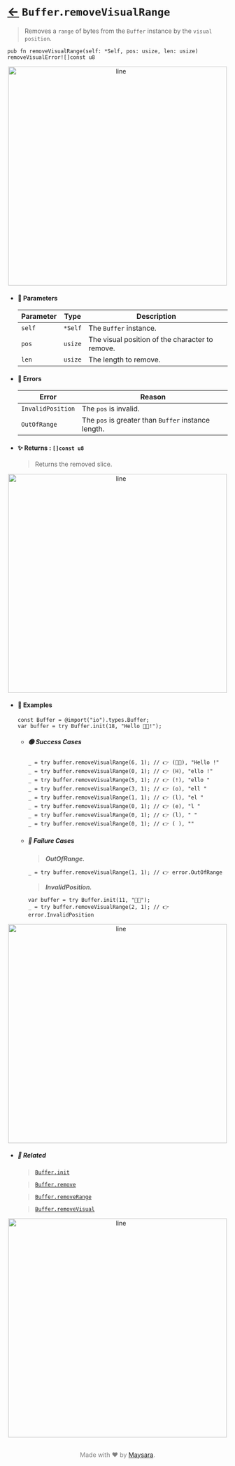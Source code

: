 # [←](../Buffer.md) `Buffer`.`removeVisualRange`

> Removes a `range` of bytes from the `Buffer` instance by the `visual position`.

```zig
pub fn removeVisualRange(self: *Self, pos: usize, len: usize) removeVisualError![]const u8
```


<div align="center">
<img src="https://raw.githubusercontent.com/Super-ZIG/io/refs/heads/main/dist/img/md/line.png" alt="line" style="width:500px;"/>
</div>

- #### 🧩 Parameters

    | Parameter | Type    | Description                                     |
    | --------- | ------- | ----------------------------------------------- |
    | `self`    | `*Self` | The `Buffer` instance.                          |
    | `pos`     | `usize` | The visual position of the character to remove. |
    | `len`     | `usize` | The length to remove.                           |

- #### 🚫 Errors

    | Error             | Reason                                              |
    | ----------------- | --------------------------------------------------- |
    | `InvalidPosition` | The `pos` is invalid.                               |
    | `OutOfRange`      | The `pos` is greater than `Buffer` instance length. |

- #### ✨ Returns : `[]const u8`

    > Returns the removed slice.

<div align="center">
<img src="https://raw.githubusercontent.com/Super-ZIG/io/refs/heads/main/dist/img/md/line.png" alt="line" style="width:500px;"/>
</div>

- #### 🧪 Examples

    ```zig
    const Buffer = @import("io").types.Buffer;
    var buffer = try Buffer.init(18, "Hello 👨‍🏭!");
    ```

    - ##### 🟢 Success Cases

        ```zig
        _ = try buffer.removeVisualRange(6, 1); // 👉 (👨‍🏭), "Hello !"
        _ = try buffer.removeVisualRange(0, 1); // 👉 (H), "ello !"
        _ = try buffer.removeVisualRange(5, 1); // 👉 (!), "ello "
        _ = try buffer.removeVisualRange(3, 1); // 👉 (o), "ell "
        _ = try buffer.removeVisualRange(1, 1); // 👉 (l), "el "
        _ = try buffer.removeVisualRange(0, 1); // 👉 (e), "l "
        _ = try buffer.removeVisualRange(0, 1); // 👉 (l), " "
        _ = try buffer.removeVisualRange(0, 1); // 👉 ( ), ""
        ```

    - ##### 🔴 Failure Cases

        > **_OutOfRange._**

        ```zig
        _ = try buffer.removeVisualRange(1, 1); // 👉 error.OutOfRange
        ```

        > **_InvalidPosition._**

        ```zig
        var buffer = try Buffer.init(11, "👨‍🏭");
        _ = try buffer.removeVisualRange(2, 1); // 👉 error.InvalidPosition
        ```

<div align="center">
<img src="https://raw.githubusercontent.com/Super-ZIG/io/refs/heads/main/dist/img/md/line.png" alt="line" style="width:500px;"/>
</div>

- ##### 🔗 Related

  > [`Buffer.init`](./init.md)

  > [`Buffer.remove`](./remove.md)

  > [`Buffer.removeRange`](./removeRange.md)

  > [`Buffer.removeVisual`](./removeVisual.md)

<div align="center">
<img src="https://raw.githubusercontent.com/Super-ZIG/io/refs/heads/main/dist/img/md/line.png" alt="line" style="width:500px;"/>
</div>

<p align="center" style="color:grey;"><br />Made with ❤️ by <a href="http://github.com/maysara-elshewehy" target="blank">Maysara</a>.</p>